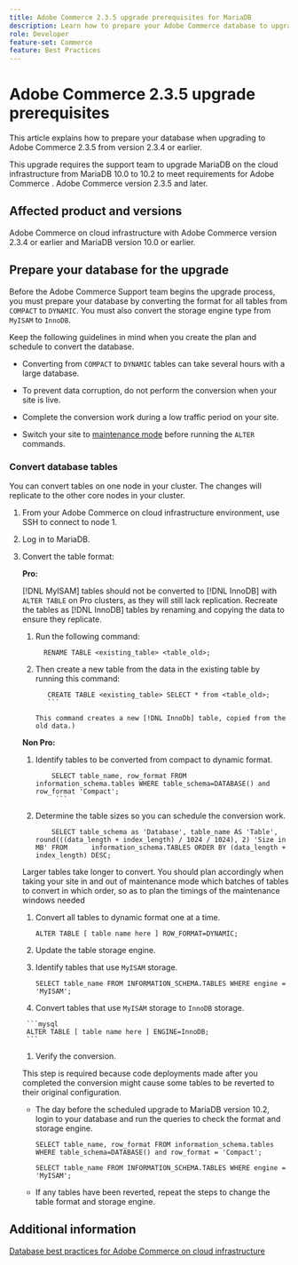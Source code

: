 ```yaml
---
title: Adobe Commerce 2.3.5 upgrade prerequisites for MariaDB
description: Learn how to prepare your Adobe Commerce database to upgrade from Adobe Commerce 2.3.5.
role: Developer
feature-set: Commerce
feature: Best Practices
---
```


# Adobe Commerce 2.3.5 upgrade prerequisites

This article explains how to prepare your database when upgrading to Adobe Commerce 2.3.5 from version 2.3.4 or earlier.

This upgrade requires the support team to upgrade MariaDB on the cloud infrastructure from MariaDB 10.0 to 10.2 to meet requirements for Adobe Commerce . Adobe Commerce version 2.3.5 and later.

## Affected product and versions

Adobe Commerce on cloud infrastructure with Adobe Commerce version 2.3.4 or earlier and MariaDB version 10.0 or earlier.

## Prepare your database for the upgrade

Before the Adobe Commerce Support team begins the upgrade process, you must prepare your database by converting the format for all tables from `COMPACT` to `DYNAMIC`. You must also convert the storage engine type from `MyISAM` to `InnoDB`.

Keep the following guidelines in mind when you create the plan and schedule to convert the database.

- Converting from `COMPACT` to `DYNAMIC` tables can take several hours with a large database.

- To prevent data corruption, do not perform the conversion when your site is live.

- Complete the conversion work during a low traffic period on your site.

- Switch your site to [maintenance mode](../../../installation/tutorials/maintenance-mode.md) before running the `ALTER` commands.

### Convert database tables
  
You can convert tables on one node in your cluster. The changes will replicate to the other core nodes in your cluster.

1. From your Adobe Commerce on cloud infrastructure environment, use SSH to connect to node 1.

1. Log in to MariaDB.

1. Convert the table format:

    **Pro:**

    [!DNL MyISAM] tables should not be converted to [!DNL InnoDB] with `ALTER TABLE` on Pro clusters, as they will still lack replication. Recreate the tables as [!DNL InnoDB] tables by renaming and copying the data to ensure they replicate. 

      1. Run the following command: 
          ```mysql 
            RENAME TABLE <existing_table> <table_old>;
            ```

      1. Then create a new table from the data in the existing table by running this command: 
          ```mysql 
             CREATE TABLE <existing_table> SELECT * from <table_old>;
             ```

          This command creates a new [!DNL InnoDb] table, copied from the old data.)

   **Non Pro:**

    1. Identify tables to be converted from compact to dynamic format.

        ```mysql
            SELECT table_name, row_format FROM information_schema.tables WHERE table_schema=DATABASE() and row_format 'Compact';
             ```

    1. Determine the table sizes so you can schedule the conversion work.

        ```mysql
            SELECT table_schema as 'Database', table_name AS 'Table', round(((data_length + index_length) / 1024 / 1024), 2) 'Size in MB' FROM      information_schema.TABLES ORDER BY (data_length + index_length) DESC;
        ```

     Larger tables take longer to convert. You should plan accordingly when taking your site in and out of maintenance mode which batches of tables to convert in which order, so as to plan the timings of the maintenance windows needed

    1. Convert all tables to dynamic format one at a time.

        ```mysql
        ALTER TABLE [ table name here ] ROW_FORMAT=DYNAMIC;
        ```

     1. Update the table storage engine.

     1. Identify tables that use `MyISAM` storage.
  
        ```mysql
        SELECT table_name FROM INFORMATION_SCHEMA.TABLES WHERE engine = 'MyISAM';
        ```

      1. Convert tables that use `MyISAM` storage to `InnoDB` storage.

        ```mysql
        ALTER TABLE [ table name here ] ENGINE=InnoDB;
        ```

      1. Verify the conversion.

   This step is required because code deployments made after you completed the conversion might cause some tables to be reverted to their original configuration.

   - The day before the scheduled upgrade to MariaDB version 10.2, login to your database and run the queries to check the format and storage engine.

      ```mysql
      SELECT table_name, row_format FROM information_schema.tables WHERE table_schema=DATABASE() and row_format = 'Compact';
      ```

      ```mysql
      SELECT table_name FROM INFORMATION_SCHEMA.TABLES WHERE engine = 'MyISAM';
      ```

   - If any tables have been reverted, repeat the steps to change the table format and storage engine.

## Additional information

[Database best practices for Adobe Commerce on cloud infrastructure](../planning/database-on-cloud.md)
